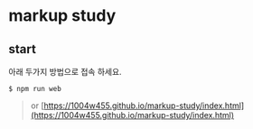 # markup study

## start
아래 두가지 방법으로 접속 하세요.
```
$ npm run web
```
> or [https://1004w455.github.io/markup-study/index.html](https://1004w455.github.io/markup-study/index.html)

